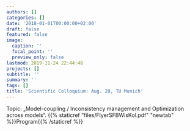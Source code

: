 ```yaml
---
authors: []
categories: []
date: '2018-01-01T00:00:00+02:00'
draft: false
featured: false
image:
  caption: ''
  focal_point: ''
  preview_only: false
lastmod: 2019-11-24 22:44:48
projects: []
subtitle: ''
summary: ''
tags: []
title: 'Scientific Colloquium: Aug. 20, TU Munich'
---
```


Topic: „Model-coupling / Inconsistency management and Optimization across models“. 
{{% staticref "files/FlyerSFBWisKol.pdf" "newtab" %}}Program{{% /staticref %}}
